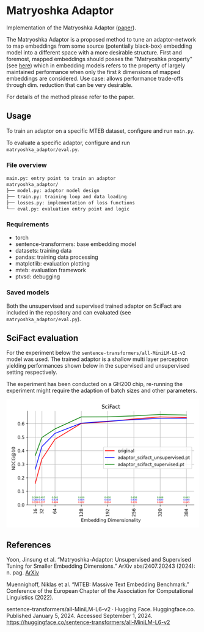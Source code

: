 # Matryoshka Adaptor

Implementation of the Matryoshka Adaptor ([paper](https://arxiv.org/abs/2407.20243)).

The Matryoshka Adaptor is a proposed method to tune an adaptor-network to map embeddings from some source (potentially black-box) embedding model into a different space with a more desirable structure. First and foremost, mapped embeddings should posses the "Matryoshka property" (see [here](https://huggingface.co/blog/matryoshka)) which in embedding models refers to the property of largely maintained performance when only the first $k$ dimensions of mapped embeddings are considered. Use case: allows performance trade-offs through dim. reduction that can be very desirable.

For details of the method please refer to the paper.

## Usage

To train an adaptor on a specific MTEB dataset, configure and run `main.py`.

To evaluate a specific adaptor, configure and run `matryoshka_adaptor/eval.py`.

### File overview

```plaintext
main.py: entry point to train an adaptor
matryoshka_adaptor/
├── model.py: adaptor model design
├── train.py: training loop and data loading
├── losses.py: implementation of loss functions
└── eval.py: evaluation entry point and logic
```

### Requirements

- torch
- sentence-transformers: base embedding model
- datasets: training data
- pandas: training data processing
- matplotlib: evaluation plotting
- mteb: evaluation framework
- ptvsd: debugging

### Saved models

Both the unsupervised and supervised trained adaptor on SciFact are included in the repository and can evaluated (see `matryoshka_adaptor/eval.py`).

## SciFact evaluation

For the experiment below the `sentence-transformers/all-MiniLM-L6-v2` model was used. The trained adaptor is a shallow multi layer perceptron yielding performances shown below in the supervised and unsupervised setting respectively.

The experiment has been conducted on a GH200 chip, re-running the experiment might require the adaption of batch sizes and other parameters.

![SciFact](plots/eval_results_scifact.png)

## References

Yoon, Jinsung et al. “Matryoshka-Adaptor: Unsupervised and Supervised Tuning for Smaller Embedding Dimensions.” ArXiv abs/2407.20243 (2024): n. pag. [ArXiv](https://arxiv.org/abs/2407.20243)

Muennighoff, Niklas et al. “MTEB: Massive Text Embedding Benchmark.” Conference of the European Chapter of the Association for Computational Linguistics (2022).

sentence-transformers/all-MiniLM-L6-v2 · Hugging Face. Huggingface.co. Published January 5, 2024. Accessed September 1, 2024. https://huggingface.co/sentence-transformers/all-MiniLM-L6-v2
‌